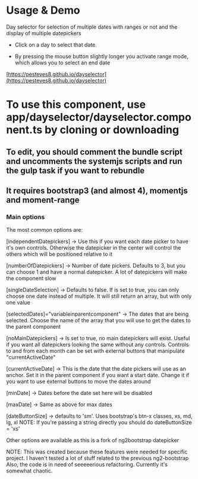 # Usage & Demo

Day selector for selection of multiple dates with ranges or not and the display of multiple datepickers

- Click on a day to select that date.

- By pressing the mouse button slightly longer you activate range mode, which allows you to select an end date

[https://pesteves8.github.io/dayselector](https://pesteves8.github.io/dayselector)

# To use this component, use app/dayselector/dayselector.component.ts by cloning or downloading
## To edit, you should comment the bundle script and uncomments the systemjs scripts and run the gulp task if you want to rebundle
## It requires bootstrap3 (and almost 4), momentjs and moment-range

### Main options

The most common options are:


 [independentDatepickers] -> Use this if you want each date picker to have it's own controls. Otherwise the datepicker in the center will control the others which will be positioned relative to it
 
 [numberOfDatepickers] -> Number of date pickers. Defaults to 3, but you can choose 1 and have a normal datepicker. A lot of datepickers will make the component slow
 
 [singleDateSelection] -> Defaults to false. If is set to true, you can only choose one date instead of multiple. It will still return an array, but with only one value
 
 [selectedDates]="variableinparentcomponent" -> The dates that are being selected. Choose the name of the array that you will use to get the dates to the parent component
 
 [noMainDatepickers] -> Is set to true, no main datepickers will exist. Useful if you want all datepickers looking the same without any controls. Controls to and from each month can be set with
                        external buttons that manipulate "currentActiveDate"
 
 [currentActiveDate] -> This is the date that the date pickers will use as an anchor. Set it in the parent component if you want a start date. Change it if you want to use external buttons to move the dates around

 [minDate] -> Dates before the date set here will be disabled

 [maxDate] -> Same as above for max dates

 [dateButtonSize] -> defaults to 'sm'. Uses bootstrap's btn-x classes, xs, md, lg, xl
                     NOTE: If you're passing a string directly you should do dateButtonSize = 'xs'

 Other options are available as this is a fork of ng2bootstrap datepicker
 

 NOTE: This was created because these features were needed for specific project. I haven't tested a lot of stuff related to the previous ng2-bootstrap
       Also, the code is in need of seeeeerious refactoring. Currently it's somewhat chaotic.



